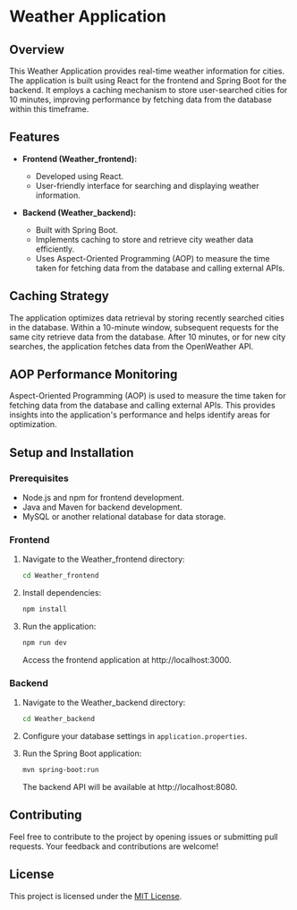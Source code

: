 # Weather Application

## Overview

This Weather Application provides real-time weather information for cities. The application is built using React for the frontend and Spring Boot for the backend. It employs a caching mechanism to store user-searched cities for 10 minutes, improving performance by fetching data from the database within this timeframe.

## Features

- **Frontend (Weather_frontend):**
  - Developed using React.
  - User-friendly interface for searching and displaying weather information.

- **Backend (Weather_backend):**
  - Built with Spring Boot.
  - Implements caching to store and retrieve city weather data efficiently.
  - Uses Aspect-Oriented Programming (AOP) to measure the time taken for fetching data from the database and calling external APIs.

## Caching Strategy

The application optimizes data retrieval by storing recently searched cities in the database. Within a 10-minute window, subsequent requests for the same city retrieve data from the database. After 10 minutes, or for new city searches, the application fetches data from the OpenWeather API.

## AOP Performance Monitoring

Aspect-Oriented Programming (AOP) is used to measure the time taken for fetching data from the database and calling external APIs. This provides insights into the application's performance and helps identify areas for optimization.

## Setup and Installation

### Prerequisites

- Node.js and npm for frontend development.
- Java and Maven for backend development.
- MySQL or another relational database for data storage.

### Frontend

1. Navigate to the Weather_frontend directory:

    ```bash
    cd Weather_frontend
    ```

2. Install dependencies:

    ```bash
    npm install
    ```

3. Run the application:

    ```bash
    npm run dev
    ```

   Access the frontend application at http://localhost:3000.

### Backend

1. Navigate to the Weather_backend directory:

    ```bash
    cd Weather_backend
    ```

2. Configure your database settings in `application.properties`.

3. Run the Spring Boot application:

    ```bash
    mvn spring-boot:run
    ```

   The backend API will be available at http://localhost:8080.

## Contributing

Feel free to contribute to the project by opening issues or submitting pull requests. Your feedback and contributions are welcome!

## License

This project is licensed under the [MIT License](LICENSE).
